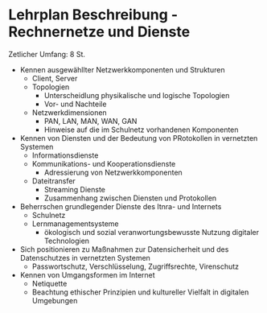 # Lehrplan Beschreibung - Rechnernetze und Dienste
Zetlicher Umfang: 8 St. 
- Kennen ausgewähllter Netzwerkkomponenten und Strukturen
	- Client, Server
	- Topologien
		- Unterscheidlung physikalische und logische Topologien
		-  Vor- und Nachteile
	- Netzwerkdimensionen
		- PAN, LAN, MAN, WAN, GAN
		- Hinweise auf die im Schulnetz vorhandenen Komponenten
- Kennen von Diensten und der Bedeutung von PRotokollen in vernetzten Systemen
	- Informationsdienste
	- Kommunikations- und Kooperationsdienste
		- Adressierung von Netzwerkkomponenten
	- Dateitransfer
		- Streaming Dienste
		- Zusammenhang zwischen Diensten und Protokollen
- Beherrschen grundlegender Dienste des Itnra- und Internets
	- Schulnetz
	- Lernmanagementsysteme
		- ökologisch und sozial veranwortungsbewusste Nutzung digitaler Technologien
- Sich positionieren zu Maßnahmen zur Datensicherheit und des Datenschutzes in vernetzten Systemen	
	- Passwortschutz, Verschlüsselung, Zugriffsrechte, Virenschutz
- Kennen von Umgangsformen im Internet
	- Netiquette
	- Beachtung ethischer Prinzipien und kultureller Vielfalt in digitalen Umgebungen

